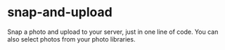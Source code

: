 # snap-and-upload
Snap a photo and upload to your server, just in one line of code. You can also select photos from your photo libraries.
